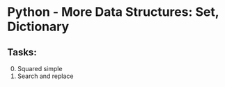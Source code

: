 # Python - More Data Structures: Set, Dictionary

## Tasks:

0. Squared simple
1. Search and replace
